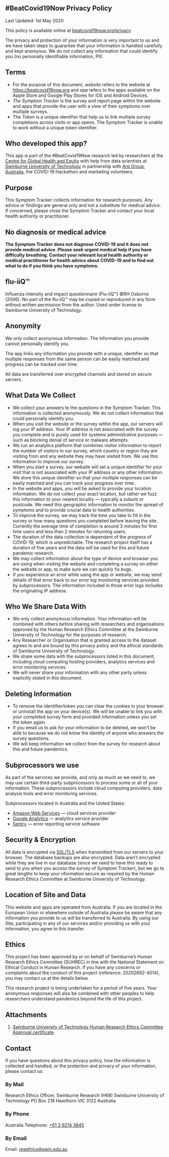 ## \#BeatCovid19Now Privacy Policy

Last Updated: 1st May 2020

This policy is available online at [beatcovid19now.org/privacy](https://beatcovid19now.org/privacy)

The privacy and protection of your information is very important to us and we have taken steps to guarantee that your information is handled carefully and kept anomyous. We do not collect any information that could identify you (no personally identifiable information, PII).

## Terms

* For the purpose of this document, _website_ refers to the website at https://beatcovid19now.org and _app_ refers to the apps available on the Apple Store and Google Play Stores for iOS and Android Devices.
* _The Symptom Tracker_ is the survey and report page within the website and apps that provide the user with a view of their symptoms over multiple surveys.
* The _Token_ is a unique identifier that help us to link multiple survey completions across visits or app opens. The Symptom Tracker is unable to work without a unique token identifier.

## Who developed this app?

This app is part of the #BeatCovid19Now research led by researchers at the [Centre for Global Health and Equity](https://www.swinburne.edu.au/research/global-health-equity/) with help from data scientists at [Swinburne University of Technology](https://www.swinburne.edu.au/) in partnership with [Arq Group, Australia](https://arq.group/), the COVID-19 Hackathon and marketing volunteers.

## Purpose

This Symptom Tracker collects information for research purposes. Any advice or findings are general only and not a substitute for medical advice. If concerned, please close the Symptom Tracker and contact your local health authority or practitioner.

## No diagnosis or medical advice

**The Symptom Tracker does not diagnose COVID-19 and it does not provide medical advice. Please seek urgent medical help if you have difficulty breathing. Contact your relevant local health authority or medical practitioner for health advice about COVID-19 and to find out what to do if you think you have symptoms.**

## flu-iiQ™
Influenza intensity and impact questionnaire (Flu-iiQ™) ©RH Osborne (2006). No part of the flu-iiQ™ may be copied or reproduced in any form without written permission from the author. Used under license to Swinburne University of Technology.

## Anonymity

We only collect anonymous information. The information you provide cannot personally identify you.

The app links any information you provide with a unique, identifier so that multiple responses from the same person can be easily matched and progress can be tracked over time.

All data are transferred over encrypted channels and stored on secure servers.


## What Data We Collect

* We collect your answers to the questions in the Symptom Tracker. This information is collected anonymously. We do not collect information that could personally identify you.
* When you visit the website or the survey within the app, our servers will log your IP address. Your IP address is not associated with the survey you complete and is purely used for systems administrative purposes — such as blocking denial of service or malware attempts.
* We run an analytics platform that combines visitor information to report the number of visitors to our survey, which country or region they are visiting from and any website they may have visited from. We use this information to improve our survey.
* When you start a survey, our website will set a unique identifier for your visit that is not associated with your IP address or any other information. We store this unique identifier so that your multiple responses can be easily matched and you can track your progress over time..
* In the website and apps, you will be asked to provide your location information. We do not collect your exact location, but rather we fuzz this information to your nearest locality — typically a suburb or postcode. We need this geographic information to monitor the spread of symptoms and to provide crucial data to health authorities.
* To improve the survey, we may track the time you take to fill in the survey or how many questions you completed before leaving the site. Currently the average time of completion is around 3 minutes for first time users and less than 2 minutes for returning users.
* The duration of the data collection is dependent of the progress of COVID-19, which is unpredictable. The research project itself has a duration of five years and the data will be used for this and future pandemic research.
* We may collect information about the type of device and browser you are using when visiting the website and completing a survey on either the website or app, to make sure we can quickly fix bugs.
* If you experience an error while using the app or website, we may send details of that error back to our error log monitoring services provided by subprocessors. The information included in those error logs includes the originating IP address.

## Who We Share Data With

* We only collect anonymous information. Your information will be combined with others before sharing with researchers and organisations approved by the Human Research Ethics Committee at the Swinburne University of Technology for the purposes of research.
* Any Researcher or Organisation that is granted access to the dataset agrees to and are bound by this privacy policy and the ethical standards of Swinburne University of Technology.
* We share some data with the subprocessors listed in this document, including cloud computing hosting providers, analytics services and error monitoring services.
* We will never share your information with any other party unless explicitly stated in this document.

## Deleting Information

* To remove the identifier/token you can clear the cookies in your browser or uninstall the app on your device(s). We will be unable to link you with your completed survey form and provided information unless you set the token again.
* If you email us to ask for your information to be deleted, we won’t be able to because we do not know the identity of anyone who answers the survey questions.
* We will keep information we collect from the survey for research about this and future pandemics.


## Subprocessors we use

As part of the services we provide, and only as much as we need to, we may use certain third-party subprocessors to process some or all of your information. These subprocessors include cloud computing providers, data analysis tools and error monitoring services.

Subprocessors located in Australia and the United States:
* [Amazon Web Services](https://aws.amazon.com/) — cloud services provider
* [Google Analytics](https://analytics.google.com) — analytics service provider
* [Sentry](https://www.sentry.io/) — error reporting service software

## Security & Encryption

All data is encrypted via [SSL/TLS](https://en.wikipedia.org/wiki/Transport_Layer_Security) when transmitted from our servers to your browser. The database backups are also encrypted. Data aren't encrypted while they are live in our database (since we need to have this ready to send to you when you access the survey of Symptom Tracker), but we go to great lengths to keep your nformation secure as required by the Human Research Ethics Committee at Swinburne University of Technology.

## Location of Site and Data

This website and apps are operated from Australia. If you are located in the European Union or elsewhere outside of Australia please be aware that any information you provide to us will be transferred to Australia. By using our Site, participating in any of our services and/or providing us with your information, you agree to this transfer.

## Ethics

This project has been approved by or on behalf of Swinburne’s Human Research Ethics Committee (SUHREC) in line with the National Statement on Ethical Conduct in Human Research. If you have any concerns or complaints about the conduct of this project (reference: 20202892-4014), you may contact us at the details below.

This research project is being undertaken for a period of five years. Your anonymous responses will also be combined with other peoples to help researchers understand pandemics beyond the life of this project.

## Attachments

1. [Swinburne University of Technology Human Research Ethics Committee Approval certificate](https://beatcovid19now.org/documents/ethics-approval.pdf)

## Contact

If you have questions about this privacy policy, how the information is collected and handled, or the protection and privacy of your information, please contact us:

### By Mail

Research Ethics Officer, Swinburne Research (H68)
Swinburne University of Technology
PO Box 218
Hawthorn VIC 3122 Australia

### By Phone

Australia Telephone: [+61 3 9214 3845](callto:+61392143845)

### By Email

Email: [resethics@swin.edu.au](mailto:resethics@swin.edu.au)
